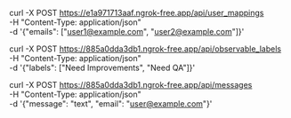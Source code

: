 curl -X POST https://e1a971713aaf.ngrok-free.app/api/user_mappings \
  -H "Content-Type: application/json" \
  -d '{"emails": ["user1@example.com", "user2@example.com"]}'

curl -X POST https://885a0dda3db1.ngrok-free.app/api/observable_labels \
  -H "Content-Type: application/json" \
  -d '{"labels": ["Need Improvements", "Need QA"]}'

curl -X POST https://885a0dda3db1.ngrok-free.app/api/messages \
  -H "Content-Type: application/json" \
  -d '{"message": "text", "email": "user@example.com"}'
